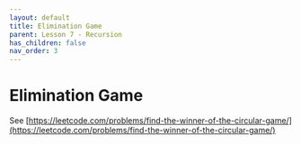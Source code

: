 ```yaml
---
layout: default
title: Elimination Game
parent: Lesson 7 - Recursion
has_children: false
nav_order: 3
---
```


# Elimination Game

See [https://leetcode.com/problems/find-the-winner-of-the-circular-game/](https://leetcode.com/problems/find-the-winner-of-the-circular-game/)